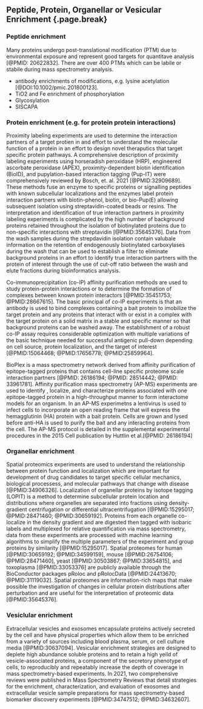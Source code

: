 ## Peptide, Protein, Organellar or Vesicular Enrichment {.page.break}

### Peptide enrichment 

Many proteins undergo post-translational modification (PTM) due to environmental exposure and represent good targets for quantitave analysis [@PMID: 20622832].
There are over 400 PTMs which can be labile or stabile during mass spectrometry analysis.
* antibody enrichments of modifications, e.g. lysine acetylation [@DOI:10.1002/pmic.201800123].
* TiO2 and Fe enrichment of phosphorylation
* Glycosylation
* SISCAPA

### Protein enrichment (e.g. for protein protein interactions)

Proximity labeling experiments are used to determine the interaction partners of a target protien in and effort to understand the molecular function of a protein  in an effort to design novel theraputics that target specific protein pathways.
A comprehensive description of proximity labeling experiments using horseradish peroxidase (HRP), engineered ascorbate peroxidase (APEX), proximity-dependent biotin identification (BioID), and pupylation-based interaction tagging (Pup-IT) were comprehensively reviewed by Bosch, et. al. 2021 [@PMID:32909689].
These methods fuse an enzyme to specific proteins or signalling peptides with known subcellular localizations and the enzymes label protein interaction partners with biotin-phenol, biotin, or bio-Pup(E) allowing subsequent isolation using streptavidin-coated beads or resins.
The interpretation and identification of true interaction partners in proximity labeling experiments is complicated by the high number of background proteins retained throughout the isolation of biotinylated proteins due to non-specific interactions with streptavidin [@PMID:35645376].
Data from the wash samples during the strepdavidin isolation contain valubale information on the retention of endogenously biotinylated carboxylases during the wash that can be used to establish a filter to eliminate background proteins in an effort to identify true interaction partners with the protein of interest through the use of cut-off ratio between the wash and elute fractions during bioinformatics analysis.

Co-immunoprecipitation (co-IP) affinity purification methods are used to study protein-protein interactions or to determine the formation of complexes between known protein interactors [@PMID:35451753; @PMID:28667615].
The basic principal of co-IP experiments is that an antibody is used to bind complexes containing a bait protein to imobilize the target protein and any proteins that interact with or exist in a complex with the target protein on a solid matrix in a stable and specific manner so that background proteins can be washed away.
The establishment of a robust co-IP assay requires considerable optimization with multiple variations of the basic technique needed for successful antigenic pull-down depending on cell source, protein localization, and the target of interest [@PMID:15064468; @PMID:17656778; @PMID:25859964].

BioPlex is a mass spectrometry network derived from affinity purification of epitope-tagged proteins that contains cell-line specific proteome scale interaction partners [@PMID: 26186194; @PMID: 28514442; @PMID: 33961781].
Affinity purification mass spectrometry (AP-MS) experiments are used to identify , localize, and characterize proteins associated with one epitope-tagged protein in a high-throughput manner to form interactome models for an organism.
In an AP-MS experimetns a lentivirus is used to infect cells to incorporate an open reading frame that will express the hemagglutinin (HA) protein with a bait protein.
Cells are grown and lysed before anti-HA is used to purify the bait and any interacting proteins from the cell.
The AP-MS protocol is detailed in the supplemental experimental procedures in the 2015 Cell publication by Huttlin et al.[@PMID: 26186194]  

### Organellar enrichment

Spatial proteomics experiments are used to understand the relationship between protein function and localization which are important for development of drug candidates to target specific cellular mechanics, biological processess, and molecular pathways that change with disease [@PMID:34906326].
Localization of organellar proteins by isotope tagging (LOPIT) is a method to determine subcellular protein location and distributions where organelles are separated into fractions using density-gradient centrifugation or differential ultracentrifugation [@PMID:15295017; @PMID:28471460; @PMID:30659192].
Proteins from each organelle co-localize in the density gradient and are digested then tagged with isobaric labels and multiplexed for relative quantification via mass spectrometry, data from these experiments are processed with machine learning algorithms to simplify the multiple parameters of the experiment  and group proteins by similarity [@PMID:15295017].
Spatial proteomes for human [@PMID:30659192; @PMID:34599159],  mouse [@PMID:26754106; @PMID:28471460], yeast [@PMID:30503867; @PMID:33654815], and toxoplasma [@PMID:33053376] are publicly available through the BioConductor packages pRoloc and pRolocData [@PMID:24413670; @PMID:31119032].
Spatial proteomes are information-rich maps that make possible the investigation of changes in cellular protein distributions after perturbation and are useful for the interpretation of proteomic data [@PMID:35645376].


### Vesiclular enrichment

Extracellular vesicles and exosomes encapsulate proteins actively secreted by the cell and have physical properties which allow them to be enriched from a variety of sources including blood plasma, serum, or cell culture media [@PMID:30637094].
Vesicular enrichment strategies are designed to deplete high abundance soluble proteins and to retain a high yeild of vesicle-associated proteins, a component of the secretory phenotype of cells, to reproducibly and repeatably increase the depth of coverage in mass spectrometry-based experiments.
In 2021, two comprehensive reviews were published in Mass Spectrometry Reviews that detail strategies for the enrichment, characterization, and evaluation of exosomes and extracellular vesicle sample preparations for mass spectrometry-based biomarker discovery experiments [@PMID:34747512; @PMID:34632607]. 






